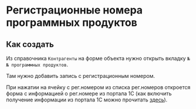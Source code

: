 # Регистрационные номера программных продуктов

## Как создать

Из справочника `Контрагенты` на форме объекта нужно открыть вкладку `№№ программных продуктов`.

Там нужно добавить запись с регистрационным номером.

При нажатии на ячейку с рег.номером из списка рег.номеров откроется форма с информацией о рег.номере из портала 1С (как включить получение информации из портала 1С можно прочитать [здесь](https://sorokinltd.github.io/franchisee-manag-doc.github.io/docs/one-c-partner)).